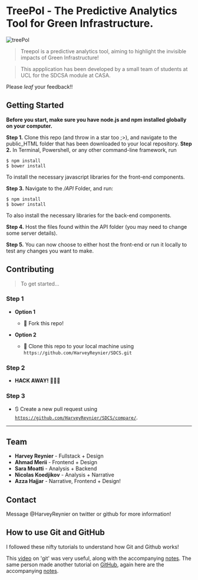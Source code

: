 
# TreePol - The Predictive Analytics Tool for Green Infrastructure. 
<img src = "https://i.imgur.com/wHqLBtx.gifv" title = "treePol" Alt = "treePol">

> Treepol is a predictive analytics tool, aiming to highlight the invisible impacts of Green Infrastructure!

>This appplication has been developed by a small team of students at UCL for the SDCSA module at CASA.

Please *leaf* your feedback!!

## Getting Started
**Before you start, make sure you have node.js and npm installed globally on your computer.**

**Step 1.**
Clone this repo (and throw in a star too ;>),
and navigate to the public_HTML folder that has been downloaded to your local repository.
**Step 2.**
In Terminal, Powershell, or any other command-line framework, run 
```shell
$ npm install
$ bower install
```
To install the necessary javascript libraries for the front-end components.

**Step 3.**
Navigate to the */API* Folder, and run:
```shell
$ npm install
$ bower install
```
To also install the necessary libraries for the back-end components.

**Step 4.**
Host the files found within the API folder (you may need to change some server details).

**Step 5.**
You can now choose to either host the front-end or run it locally to test any changes you want to make.
## Contributing

> To get started...

### Step 1

- **Option 1**
    - 🍴 Fork this repo!

- **Option 2**
    - 👯 Clone this repo to your local machine using `https://github.com/HarveyReynier/SDCS.git`

### Step 2

- **HACK AWAY!** 🔨🔨🔨

### Step 3

- 🔃 Create a new pull request using <a href="https://github.com/HarveyReynier/SDCS/compare/" target="_blank">`https://github.com/HarveyReynier/SDCS/compare/`</a>.

---

## Team
* **Harvey Reynier**    - Fullstack + Design
* **Ahmad Merii**       - Frontend + Design
* **Sara Moatti**       - Analysis + Backend
* **Nicolas Koedjikov** - Analysis + Narrative
* **Azza Hajjar**       - Narrative, Frontend + Design!

## Contact

Message @HarveyReynier on twitter or github for more information!

## How to use Git and GitHub
I followed these nifty tutorials to understand how Git and Github works!

This [video](https://www.youtube.com/watch?v=USjZcfj8yxE) on 'git' was very useful, along with the
accompanying [notes](https://www.notion.so/Introduction-to-Git-ac396a0697704709a12b6a0e545db049#d5e9c2b6379246a593c1ef74051e7e3c).
The same person made another tutorial on [GitHub](https://www.youtube.com/watch?v=nhNq2kIvi9s), again here are the accompanying [notes](https://www.notion.so/Introduction-to-GitHub-202af6f64bbd4299b15f238dcd09d2a7).


